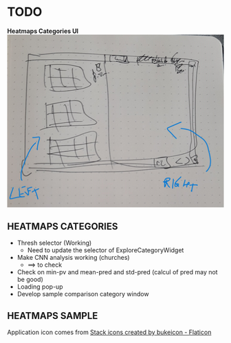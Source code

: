 # **TODO**

**Heatmaps Categories UI**
![image](./ui-categories.jpg)

## HEATMAPS CATEGORIES

* Thresh selector (Working)
  * Need to update the selector of ExploreCategoryWidget
* Make CNN analysis working (churches)
  * ==> to check
* Check on min-pv and mean-pred and std-pred (calcul of pred may not be good)
* Loading pop-up
* Develop sample comparison category window


## HEATMAPS SAMPLE

Application icon comes from <a href="https://www.flaticon.com/free-icons/stack" title="stack icons">Stack icons created by bukeicon - Flaticon</a>